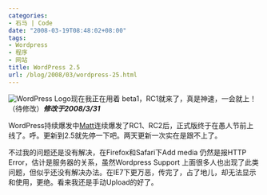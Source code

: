 ```yaml
---
categories:
- 石马 | Code
date: "2008-03-19T08:48:02+08:00"
tags:
- Wordpress
- 程序
- 网站
title: WordPress 2.5
url: /blog/2008/03/wordpress-25.html
---
```

<span class="right">![WordPress Logo](/images/wordpress-logo.png "WordPress Logo")</span>现在我正在用着 beta1，RC1就来了，真是神速，一会就上！（待修改）***修改于2008/3/31***

WordPress持续爆发中[Matt](http://ma.tt/ "域名比较......帅")连续爆发了RC1、RC2后，正式版终于在愚人节前上线了。呼。更新到2.5就先停一下吧。两天更新一次实在是跟不上了。

不过我的问题还是没有解决，在Firefox和Safari下Add media 仍然是报HTTP Error，估计是服务器的关系，虽然Wordpress Support 上面很多人也出现了此类问题，但似乎还没有解决办法。在IE7下更万恶，传完了，占了地儿，却无法显示和使用，更绝。看来我还是手动Upload的好了。